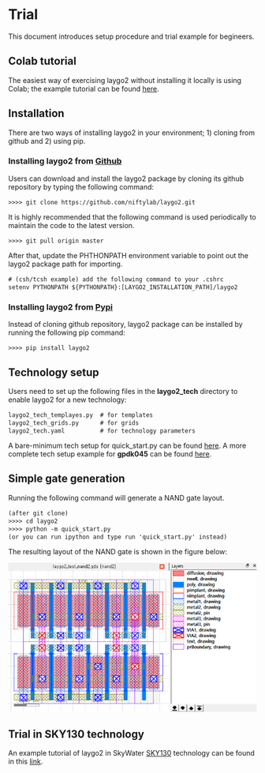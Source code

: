 # Trial

This document introduces setup procedure and trial example for begineers.

<!--
* **[Quick installation and setup](#Quick-Installation-and-Setup)** describes the installation and set up procedure of 
laygo in linux environments.
* **[Technology setup](#Technology-Setup)** illustrates how to set up laygo2 for new technology nodes.
* **[simple-gates](#Simple-Gates)**: introduces layout generators for simple logic gates.
-->

## Colab tutorial

The easiest way of exercising laygo2 without installing it locally is using Colab; 
the example tutorial can be found [here](https://colab.research.google.com/drive/1tpuUvqb6BujzZI6RBf2cFdAfMqBsxpep?usp=sharing).

## Installation 

There are two ways of installing laygo2 in your environment; 1) cloning from github and 2) using pip.

### Installing laygo2 from [Github](https://github.com/niftylab/laygo2.git)

Users can download and install the laygo2 package by cloning its github 
repository by typing the following command:

    >>>> git clone https://github.com/niftylab/laygo2.git

It is highly recommended that the following command is used periodically to maintain the code to the latest version.

    >>>> git pull origin master

After that, update the PHTHONPATH environment variable to point out the laygo2 package path for importing.

    # (csh/tcsh example) add the following command to your .cshrc
    setenv PYTHONPATH ${PYTHONPATH}:[LAYGO2_INSTALLATION_PATH]/laygo2

### Installing laygo2 from [Pypi](https://pypi.org/project/laygo2) 

Instead of cloning github repository, laygo2 package can be installed by running the following pip command:

    >>>> pip install laygo2

## Technology setup

Users need to set up the following files in the **laygo2_tech** directory to enable laygo2 for a new technology:

    laygo2_tech_templayes.py  # for templates
    laygo2_tech_grids.py      # for grids
    laygo2_tech.yaml          # for technology parameters

A bare-minimum tech setup for quick_start.py can be found [here](https://github.com/niftylab/laygo2/tree/master/laygo2/examples/laygo2_tech).
A more complete tech setup example for **gpdk045** can be found [here](https://github.com/niftylab/laygo2_workspace_gpdk045/tree/master/laygo2_tech_example).

## Simple gate generation

Running the following command will generate a NAND gate layout.

    (after git clone)
    >>>> cd laygo2 
    >>>> python -m quick_start.py
    (or you can run ipython and type run 'quick_start.py' instead)
    
The resulting layout of the NAND gate is shown in the figure below:

![laygo2 nand gate](../assets/img/user_guide_nandgate.png "laygo2 NAND gate layout")

## Trial in SKY130 technology

An example tutorial of laygo2 in SkyWater [SKY130](https://skywater-pdk.readthedocs.io/en/main/)
 technology can be found in this [link](https://laygo2-sky130-docs.readthedocs.io/en/latest/).



